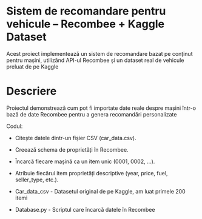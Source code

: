 # Sistem de recomandare pentru vehicule – Recombee + Kaggle Dataset

Acest proiect implementează un sistem de recomandare bazat pe conținut pentru mașini, utilizând API-ul Recombee și un dataset real de vehicule preluat de pe Kaggle

# Descriere

Proiectul demonstrează cum pot fi importate date reale despre mașini într-o bază de date Recombee pentru a genera recomandări personalizate

Codul:
- Citește datele dintr-un fișier CSV (car_data.csv).
- Creează schema de proprietăți în Recombee.
- Încarcă fiecare mașină ca un item unic (0001, 0002, ...).
- Atribuie fiecărui item proprietăți descriptive (year, price, fuel, seller_type, etc.).

- Car_data_csv - Datasetul original de pe Kaggle, am luat primele 200 itemi
- Database.py - Scriptul care încarcă datele în Recombee
